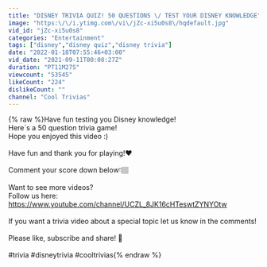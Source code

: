 ```yaml
---
title: "DISNEY TRIVIA QUIZ! 50 QUESTIONS \/ TEST YOUR DISNEY KNOWLEDGE"
image: "https:\/\/i.ytimg.com\/vi\/jZc-xi5u0s8\/hqdefault.jpg"
vid_id: "jZc-xi5u0s8"
categories: "Entertainment"
tags: ["disney","disney quiz","disney trivia"]
date: "2022-01-18T07:55:46+03:00"
vid_date: "2021-09-11T00:08:27Z"
duration: "PT11M27S"
viewcount: "53545"
likeCount: "224"
dislikeCount: ""
channel: "Cool Trivias"
---
```

{% raw %}Have fun testing you Disney knowledge!<br />Here´s a 50 question trivia game!<br />Hope you enjoyed this video :)<br /><br />Have fun and thank you for playing!❤️<br /><br />Comment your score down below👇🏽<br /><br />Want to see more videos?<br />Follow us here: <br /><a rel="nofollow" target="blank" href="https://www.youtube.com/channel/UCZL_8JK16cHTeswtZYNYOtw">https://www.youtube.com/channel/UCZL_8JK16cHTeswtZYNYOtw</a><br /><br />If you want a trivia video about a special topic let us know in the comments!<br /><br />Please like, subscribe and share! 💯<br /><br />#trivia #disneytrivia #cooltrivias{% endraw %}
